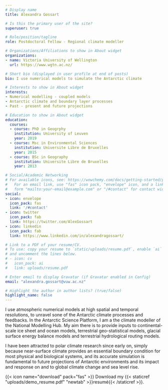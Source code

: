 ```yaml
---
# Display name
title: Alexandra Gossart

# Is this the primary user of the site?
superuser: true

# Role/position/tagline
role: Postdoctoral Fellow - Regional climate modeller

# Organizations/Affiliations to show in About widget
organizations:
- name: Victoria University of Wellington
  url: https://www.wgtn.ac.nz/

# Short bio (displayed in user profile at end of posts)
bio: I use numerical models to simulate the Antarctic climate 

# Interests to show in About widget
interests:
- Numerical modelling - coupled models
- Antarctic climate and boundary layer processes
- Past - present and future projections

# Education to show in About widget
education:
  courses:
  - course: PhD in Geogrphy
    institution: University of Leuven
    year: 2019
  - course: Msc in Environmental Sciences
    institution: Universite Libre de Bruxelles
    year: 2015
  - course: BSc in Geography
    institution: Universite Libre de Bruxelles
    year: 2013

# Social/Academic Networking
# For available icons, see: https://wowchemy.com/docs/getting-started/page-builder/#icons
#   For an email link, use "fas" icon pack, "envelope" icon, and a link in the
#   form "mailto:your-email@example.com" or "/#contact" for contact widget.
social:
- icon: envelope
  icon_pack: fas
  link: '/#contact'
- icon: twitter
  icon_pack: fab
  link: https://twitter.com/AlexGossart
- icon: linkedin
  icon_pack: fab
  link: https://www.linkedin.com/in/alexandragossart/

# Link to a PDF of your resume/CV.
# To use: copy your resume to `static/uploads/resume.pdf`, enable `ai` icons in `params.toml`, 
# and uncomment the lines below.
# - icon: cv
#   icon_pack: ai
#   link: uploads/resume.pdf

# Enter email to display Gravatar (if Gravatar enabled in Config)
email: "alexandra.gossart@vuw.ac.nz"

# Highlight the author in author lists? (true/false)
highlight_name: false
---
```


I use atmospheric numerical models at high spatial and temporal resolutions, to unravel sone of the Antarctic climate processes and feedbacks. In the Antarctic Science Platform, I am a the climate modeller of the National Modelling Hub. My aim there is to provide inputs to continental-scale ice sheet and ocean models, terrestrial geo-statistical models, glacial surface energy balance models and terrestrial hydrological routing models.

I have been attracted to polar climate research since early on, simply because near-surface climate provides an essential boundary condition for most physical and biological systems, and its accurate simulation is fundamental to future projections of Antarctic environments and its impact and response on and to global climate change and sea level rise.


{{< icon name="download" pack="fas" >}} Download my {{< staticref "uploads/demo_resume.pdf" "newtab" >}}resumé{{< /staticref >}}.
